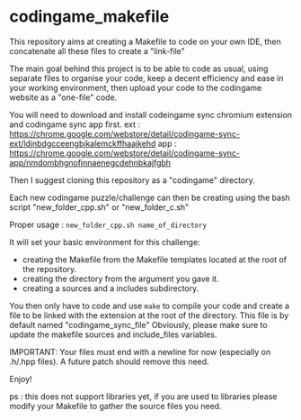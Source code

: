 # codingame_makefile
This repository aims at creating a Makefile to code on your own IDE, then concatenate all these files to create a "link-file" 

The main goal behind this project is to be able to code as usual, using separate files to organise your code, keep a decent
efficiency and ease in your working environment, then upload your code to the codingame website as a "one-file" code.

You will need to download and install codeingame sync chromium extension and codingame sync app first.
ext : https://chrome.google.com/webstore/detail/codingame-sync-ext/ldjnbdgcceengbjkalemckffhaajkehd
app : https://chrome.google.com/webstore/detail/codingame-sync-app/nmdombhgnofjnnaenegcdehnbkajfgbh

Then I suggest cloning this repository as a "codingame" directory.

Each new codingame puzzle/challenge can then be creating using the bash script "new_folder_cpp.sh" or "new_folder_c.sh"

Proper usage : ``new_folder_cpp.sh name_of_directory``

It will set your basic environment for this challenge:
- creating the Makefile from the Makefile templates located at the root of the repository.
- creating the directory from the argument you gave it.
- creating a sources and a includes subdirectory.

You then only have to code and use ``make`` to compile your code and create a file to be linked with the extension at the root of the directory.
This file is by default named "codingame_sync_file"
Obviously, please make sure to update the makefile sources and include_files variables.

IMPORTANT:
Your files must end with a newline for now (especially on .h/.hpp files). A future patch should remove this need.

Enjoy!

ps : this does not support libraries yet, if you are used to libraries please modify your Makefile to gather the source files you need.
